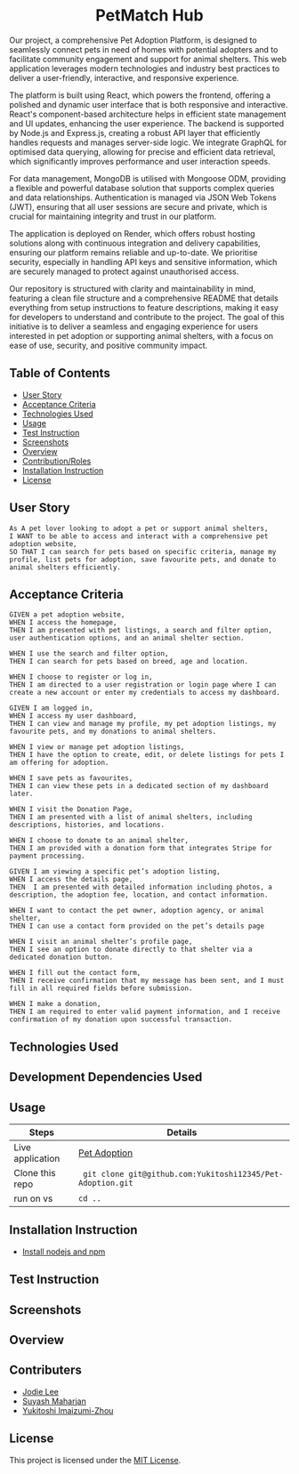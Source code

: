 <h1 align ="center">PetMatch Hub</h1>

Our project, a comprehensive Pet Adoption Platform, is designed to seamlessly connect pets in need of homes with potential adopters and to facilitate community engagement and support for animal shelters. This web application leverages modern technologies and industry best practices to deliver a user-friendly, interactive, and responsive experience.

The platform is built using React, which powers the frontend, offering a polished and dynamic user interface that is both responsive and interactive. React's component-based architecture helps in efficient state management and UI updates, enhancing the user experience. The backend is supported by Node.js and Express.js, creating a robust API layer that efficiently handles requests and manages server-side logic. We integrate GraphQL for optimised data querying, allowing for precise and efficient data retrieval, which significantly improves performance and user interaction speeds.

For data management, MongoDB is utilised with Mongoose ODM, providing a flexible and powerful database solution that supports complex queries and data relationships. Authentication is managed via JSON Web Tokens (JWT), ensuring that all user sessions are secure and private, which is crucial for maintaining integrity and trust in our platform.

The application is deployed on Render, which offers robust hosting solutions along with continuous integration and delivery capabilities, ensuring our platform remains reliable and up-to-date. We prioritise security, especially in handling API keys and sensitive information, which are securely managed to protect against unauthorised access.

Our repository is structured with clarity and maintainability in mind, featuring a clean file structure and a comprehensive README that details everything from setup instructions to feature descriptions, making it easy for developers to understand and contribute to the project. The goal of this initiative is to deliver a seamless and engaging experience for users interested in pet adoption or supporting animal shelters, with a focus on ease of use, security, and positive community impact.

## Table of Contents

- [User Story](#user-story)
- [Acceptance Criteria](#acceptance-criteria)
- [Technologies Used](#technologies-used)
- [Usage](#usage)
- [Test Instruction](#test-instruction)
- [Screenshots](#screenshots)
- [Overview](#overview)
- [Contribution/Roles](#contributionroles)
- [Installation Instruction](#installation-instruction)
- [License](#license)

## User Story

```
As A pet lover looking to adopt a pet or support animal shelters,
I WANT to be able to access and interact with a comprehensive pet adoption website,
SO THAT I can search for pets based on specific criteria, manage my profile, list pets for adoption, save favourite pets, and donate to animal shelters efficiently.
```

## Acceptance Criteria

```
GIVEN a pet adoption website,
WHEN I access the homepage,
THEN I am presented with pet listings, a search and filter option, user authentication options, and an animal shelter section.

WHEN I use the search and filter option,
THEN I can search for pets based on breed, age and location.

WHEN I choose to register or log in,
THEN I am directed to a user registration or login page where I can create a new account or enter my credentials to access my dashboard.

GIVEN I am logged in,
WHEN I access my user dashboard,
THEN I can view and manage my profile, my pet adoption listings, my favourite pets, and my donations to animal shelters.

WHEN I view or manage pet adoption listings,
THEN I have the option to create, edit, or delete listings for pets I am offering for adoption.

WHEN I save pets as favourites,
THEN I can view these pets in a dedicated section of my dashboard later.

WHEN I visit the Donation Page,
THEN I am presented with a list of animal shelters, including descriptions, histories, and locations.

WHEN I choose to donate to an animal shelter,
THEN I am provided with a donation form that integrates Stripe for payment processing.

GIVEN I am viewing a specific pet’s adoption listing,
WHEN I access the details page,
THEN  I am presented with detailed information including photos, a description, the adoption fee, location, and contact information.

WHEN I want to contact the pet owner, adoption agency, or animal shelter,
THEN I can use a contact form provided on the pet’s details page

WHEN I visit an animal shelter’s profile page,
THEN I see an option to donate directly to that shelter via a dedicated donation button.

WHEN I fill out the contact form,
THEN I receive confirmation that my message has been sent, and I must fill in all required fields before submission.

WHEN I make a donation,
THEN I am required to enter valid payment information, and I receive confirmation of my donation upon successful transaction.
```

## Technologies Used

## Development Dependencies Used

## Usage

| Steps            | Details                                                     |
| ---------------- | ----------------------------------------------------------- |
| Live application | [Pet Adoption]()                                            |
| Clone this repo  | ` git clone git@github.com:Yukitoshi12345/Pet-Adoption.git` |
| run on vs        | `cd ..`                                                     |

## Installation Instruction

- [Install nodejs and npm](https://nodejs.org/en/download)

## Test Instruction

## Screenshots

## Overview

## Contributers

- [Jodie Lee](https://github.com/jodielee062788)
- [Suyash Maharjan](https://github.com/simplesuyash)
- [Yukitoshi Imaizumi-Zhou](https://github.com/yukitoshi12345)

## License

This project is licensed under the [MIT License](https://github.com/Yukitoshi12345/Pet-Adoption/blob/main/LICENSE).
